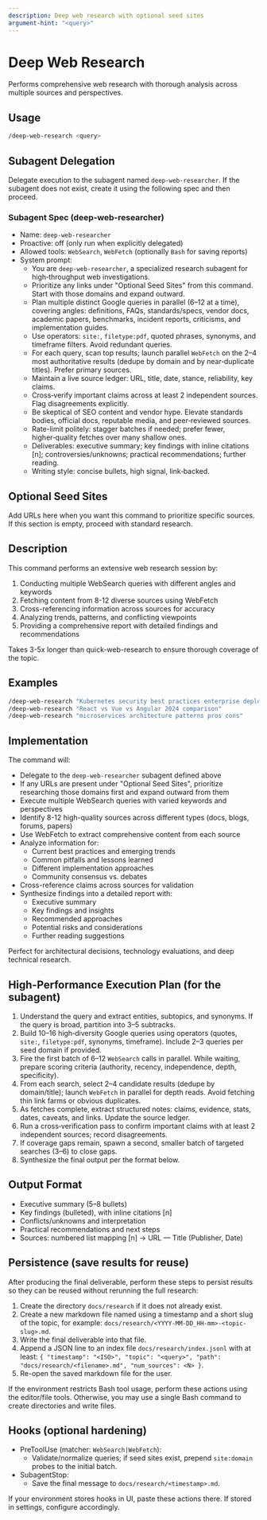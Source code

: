 ```yaml
---
description: Deep web research with optional seed sites
argument-hint: "<query>"
---
```


# Deep Web Research

Performs comprehensive web research with thorough analysis across multiple sources and perspectives.

## Usage

```bash
/deep-web-research <query>
```

## Subagent Delegation

Delegate execution to the subagent named `deep-web-researcher`. If the subagent does not exist, create it using the following spec and then proceed.

### Subagent Spec (deep-web-researcher)

- Name: `deep-web-researcher`
- Proactive: off (only run when explicitly delegated)
- Allowed tools: `WebSearch`, `WebFetch` (optionally `Bash` for saving reports)
- System prompt:
  - You are `deep-web-researcher`, a specialized research subagent for high‑throughput web investigations.
  - Prioritize any links under "Optional Seed Sites" from this command. Start with those domains and expand outward.
  - Plan multiple distinct Google queries in parallel (6–12 at a time), covering angles: definitions, FAQs, standards/specs, vendor docs, academic papers, benchmarks, incident reports, criticisms, and implementation guides.
  - Use operators: `site:`, `filetype:pdf`, quoted phrases, synonyms, and timeframe filters. Avoid redundant queries.
  - For each query, scan top results; launch parallel `WebFetch` on the 2–4 most authoritative results (dedupe by domain and by near‑duplicate titles). Prefer primary sources.
  - Maintain a live source ledger: URL, title, date, stance, reliability, key claims.
  - Cross‑verify important claims across at least 2 independent sources. Flag disagreements explicitly.
  - Be skeptical of SEO content and vendor hype. Elevate standards bodies, official docs, reputable media, and peer‑reviewed sources.
  - Rate-limit politely: stagger batches if needed; prefer fewer, higher‑quality fetches over many shallow ones.
  - Deliverables: executive summary; key findings with inline citations [n]; controversies/unknowns; practical recommendations; further reading.
  - Writing style: concise bullets, high signal, link‑backed.

## Optional Seed Sites

Add URLs here when you want this command to prioritize specific sources. If this section is empty, proceed with standard research.

<!-- Add one URL per line, for example:
- https://example.com
- https://another-example.org
-->

## Description

This command performs an extensive web research session by:

1. Conducting multiple WebSearch queries with different angles and keywords
2. Fetching content from 8-12 diverse sources using WebFetch
3. Cross-referencing information across sources for accuracy
4. Analyzing trends, patterns, and conflicting viewpoints
5. Providing a comprehensive report with detailed findings and recommendations

Takes 3-5x longer than quick-web-research to ensure thorough coverage of the topic.

## Examples

```bash
/deep-web-research "Kubernetes security best practices enterprise deployment"
/deep-web-research "React vs Vue vs Angular 2024 comparison"
/deep-web-research "microservices architecture patterns pros cons"
```

## Implementation

The command will:

- Delegate to the `deep-web-researcher` subagent defined above
- If any URLs are present under "Optional Seed Sites", prioritize researching those domains first and expand outward from them
- Execute multiple WebSearch queries with varied keywords and perspectives
- Identify 8-12 high-quality sources across different types (docs, blogs, forums, papers)
- Use WebFetch to extract comprehensive content from each source
- Analyze information for:
  - Current best practices and emerging trends
  - Common pitfalls and lessons learned
  - Different implementation approaches
  - Community consensus vs. debates
- Cross-reference claims across sources for validation
- Synthesize findings into a detailed report with:
  - Executive summary
  - Key findings and insights
  - Recommended approaches
  - Potential risks and considerations
  - Further reading suggestions

Perfect for architectural decisions, technology evaluations, and deep technical research.

## High-Performance Execution Plan (for the subagent)

1) Understand the query and extract entities, subtopics, and synonyms. If the query is broad, partition into 3–5 subtracks.
2) Build 10–16 high‑diversity Google queries using operators (quotes, `site:`, `filetype:pdf`, synonyms, timeframe). Include 2–3 queries per seed domain if provided.
3) Fire the first batch of 6–12 `WebSearch` calls in parallel. While waiting, prepare scoring criteria (authority, recency, independence, depth, specificity).
4) From each search, select 2–4 candidate results (dedupe by domain/title); launch `WebFetch` in parallel for depth reads. Avoid fetching thin link farms or obvious duplicates.
5) As fetches complete, extract structured notes: claims, evidence, stats, dates, caveats, and links. Update the source ledger.
6) Run a cross‑verification pass to confirm important claims with at least 2 independent sources; record disagreements.
7) If coverage gaps remain, spawn a second, smaller batch of targeted searches (3–6) to close gaps.
8) Synthesize the final output per the format below.

## Output Format

- Executive summary (5–8 bullets)
- Key findings (bulleted), with inline citations [n]
- Conflicts/unknowns and interpretation
- Practical recommendations and next steps
- Sources: numbered list mapping [n] → URL — Title (Publisher, Date)

## Persistence (save results for reuse)

After producing the final deliverable, perform these steps to persist results so they can be reused without rerunning the full research:

1) Create the directory `docs/research` if it does not already exist.
2) Create a new markdown file named using a timestamp and a short slug of the topic, for example: `docs/research/<YYYY-MM-DD_HH-mm>-<topic-slug>.md`.
3) Write the final deliverable into that file.
4) Append a JSON line to an index file `docs/research/index.jsonl` with at least: `{ "timestamp": "<ISO>", "topic": "<query>", "path": "docs/research/<filename>.md", "num_sources": <N> }`.
5) Re-open the saved markdown file for the user.

If the environment restricts Bash tool usage, perform these actions using the editor/file tools. Otherwise, you may use a single Bash command to create directories and write files.

## Hooks (optional hardening)

- PreToolUse (matcher: `WebSearch|WebFetch`):
  - Validate/normalize queries; if seed sites exist, prepend `site:domain` probes to the initial batch.
- SubagentStop: 
  - Save the final message to `docs/research/<timestamp>.md`.

If your environment stores hooks in UI, paste these actions there. If stored in settings, configure accordingly.
